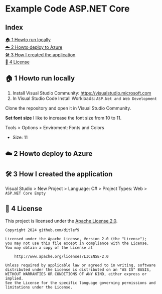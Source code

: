 # Example Code ASP.NET Core

## Index

[🏠 1 Howto run locally](1-howto-run-locally)<br>
[☁️ 2 Howto deploy to Azure](2-howto-deploy-to-azure)<br>
[🛠️ 3 How I created the application](4-how-i-created-the-application)<br>
[📜 4 License](📜-5-license)<br>

## 🏠 1 Howto run locally

1. Install Visual Studio Community: https://visualstudio.microsoft.com
2. In Visual Studio Code Install Workloads: `ASP.Net and Web Development`

Clone the repository and open it in Visual Studio Community.

**Set font size**
I like to increase the font size from 10 to 11.

Tools > Options > Enviroment: Fonts and Colors

* Size: 11



## ☁️ 2 Howto deploy to Azure


## 🛠️ 3 How I created the application

Visual Studio > New Project > Language: C# > Project Types: Web > `ASP.NET Core Empty`


## 📜 4 License

This project is licensed under the
[Apache License 2.0](https://www.apache.org/licenses/LICENSE-2.0).

```
Copyright 2024 github.com/ditlef9

Licensed under the Apache License, Version 2.0 (the "License");
you may not use this file except in compliance with the License.
You may obtain a copy of the License at

    http://www.apache.org/licenses/LICENSE-2.0

Unless required by applicable law or agreed to in writing, software
distributed under the License is distributed on an "AS IS" BASIS,
WITHOUT WARRANTIES OR CONDITIONS OF ANY KIND, either express or implied.
See the License for the specific language governing permissions and
limitations under the License.
```
